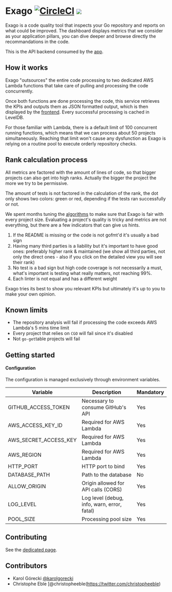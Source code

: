 # Exago [![CircleCI](https://circleci.com/gh/jgautheron/exago.svg?style=svg)](https://circleci.com/gh/jgautheron/exago) [![](https://badge.imagelayers.io/jgautheron/exago:latest.svg)](https://imagelayers.io/?images=jgautheron/exago:latest 'Get your own badge on imagelayers.io')

Exago is a code quality tool that inspects your Go repository and reports on what could be improved. The dashboard displays metrics that we consider as your application pillars, you can dive deeper and browse directly the recommandations in the code.

This is the API backend consumed by the [app](https://github.com/jgautheron/exago-app).

## How it works

Exago "outsources" the entire code processing to two dedicated AWS Lambda functions that take care of pulling and processing the code concurrently.  

Once both functions are done processing the code, this service retrieves the KPIs and outputs them as JSON formatted output, which is then displayed by the [frontend](https://github.com/jgautheron/exago-app). Every successful processing is cached in LevelDB.

For those familiar with Lambda, there is a default limit of 100 concurrent running functions, which means that we can process about 50 projects simultaneously. Reaching that limit won't cause any dysfunction as Exago is relying on a routine pool to execute orderly repository checks.

## Rank calculation process

All metrics are factored with the amount of lines of code, so that bigger projects can also get into high ranks. Actually the bigger the project the more we try to be permissive.

The amount of tests is not factored in the calculation of the rank, the dot only shows two colors: green or red, depending if the tests ran successfully or not.

We spent months tuning the [algorithms](https://docs.google.com/spreadsheets/d/150xwGQVrY-3qH8-VNDqCDzcQRC0wsIG7-uMps-fXQB0/edit?usp=sharing) to make sure that Exago is fair with every project size. Evaluating a project's quality is tricky and metrics are not everything, but there are a few indicators that can give us hints.

1. If the README is missing or the code is not gofmt'd it's usually a bad sign
2. Having many third parties is a liability but it's important to have good ones: preferably higher rank & maintained (we show all third parties, not only the direct ones - also if you click on the detailed view you will see their rank)
3. No test is a bad sign but high code coverage is not necessarily a must, what's important is testing what really matters, not reaching 99%.
4. Each linter is not equal and has a different weight

Exago tries its best to show you relevant KPIs but ultimately it's up to you to make your own opinion.

## Known limits

- The repository analysis will fail if processing the code exceeds AWS Lambda's 5 mins time limit
- Every project that relies on `CGO` will fail since it's disabled
- Not `go-get`table projects will fail

## Getting started

#### Configuration

The configuration is managed exclusively through environment variables.

Variable               | Description | Mandatory
---------------- | ------ | ------------
GITHUB_ACCESS_TOKEN       | Necessary to consume GitHub's API | Yes
AWS_ACCESS_KEY_ID        | Required for AWS Lambda | Yes
AWS_SECRET_ACCESS_KEY     | Required for AWS Lambda | Yes
AWS_REGION     | Required for AWS Lambda | Yes
HTTP_PORT      | HTTP port to bind | Yes
DATABASE_PATH      | Path to the database | No
ALLOW_ORIGIN   | Origin allowed for API calls (CORS) | Yes
LOG_LEVEL   | Log level (debug, info, warn, error, fatal) | Yes
POOL_SIZE   | Processing pool size | Yes

## Contributing

See the [dedicated page](CONTRIBUTING.md).

## Contributors

- Karol Górecki [@karolgorecki](https://twitter.com/karolgorecki)
- Christophe Eble [@christopheeble(https://twitter.com/christopheeble)